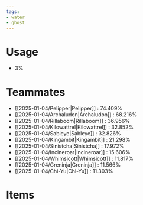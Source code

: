 ```yaml
---
tags:
- water
- ghost
---
```

# Usage
- 3%
# Teammates
- [[2025-01-04/Pelipper|Pelipper]] : 74.409%
- [[2025-01-04/Archaludon|Archaludon]] : 68.216%
- [[2025-01-04/Rillaboom|Rillaboom]] : 36.956%
- [[2025-01-04/Kilowattrel|Kilowattrel]] : 32.852%
- [[2025-01-04/Sableye|Sableye]] : 32.826%
- [[2025-01-04/Kingambit|Kingambit]] : 21.298%
- [[2025-01-04/Sinistcha|Sinistcha]] : 17.972%
- [[2025-01-04/Incineroar|Incineroar]] : 15.606%
- [[2025-01-04/Whimsicott|Whimsicott]] : 11.817%
- [[2025-01-04/Greninja|Greninja]] : 11.566%
- [[2025-01-04/Chi-Yu|Chi-Yu]] : 11.303%
# Items